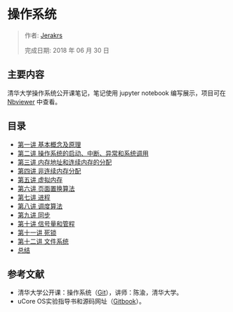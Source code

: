 # 操作系统

> 作者: [Jerakrs](http://jerakrs.com/)
> 
> 完成日期: 2018 年 06 月 30 日

## 主要内容

清华大学操作系统公开课笔记，笔记使用 jupyter notebook 编写展示，项目可在 [Nbviewer](http://nbviewer.jupyter.org/github/JeraKrs/Notes/blob/master/src/Operating%20System/README.ipynb) 中查看。

## 目录

* [第一讲 基本概念及原理](http://nbviewer.jupyter.org/github/JeraKrs/Notes/blob/master/src/Operating%20System/Chapter01.ipynb)
* [第二讲 操作系统的启动、中断、异常和系统调用](http://nbviewer.jupyter.org/github/JeraKrs/Notes/blob/master/src/Operating%20System/Chapter02.ipynb)
* [第三讲 内存地址和连续内存的分配](http://nbviewer.jupyter.org/github/JeraKrs/Notes/blob/master/src/Operating%20System/Chapter03.ipynb)
* [第四讲 非连续内存分配](http://nbviewer.jupyter.org/github/JeraKrs/Notes/blob/master/src/Operating%20System/Chapter04.ipynb)
* [第五讲 虚拟内存](http://nbviewer.jupyter.org/github/JeraKrs/Notes/blob/master/src/Operating%20System/Chapter05.ipynb)
* [第六讲 页面置换算法](http://nbviewer.jupyter.org/github/JeraKrs/Notes/blob/master/src/Operating%20System/Chapter06.ipynb)
* [第七讲 进程](http://nbviewer.jupyter.org/github/JeraKrs/Notes/blob/master/src/Operating%20System/Chapter07.ipynb)
* [第八讲 调度算法](http://nbviewer.jupyter.org/github/JeraKrs/Notes/blob/master/src/Operating%20System/Chapter08.ipynb)
* [第九讲 同步](http://nbviewer.jupyter.org/github/JeraKrs/Notes/blob/master/src/Operating%20System/Chapter09.ipynb)
* [第十讲 信号量和管程](http://nbviewer.jupyter.org/github/JeraKrs/Notes/blob/master/src/Operating%20System/Chapter10.ipynb)
* [第十一讲 死锁](http://nbviewer.jupyter.org/github/JeraKrs/Notes/blob/master/src/Operating%20System/Chapter11.ipynb)
* [第十二讲 文件系统](http://nbviewer.jupyter.org/github/JeraKrs/Notes/blob/master/src/Operating%20System/Chapter12.ipynb)
* [总结](http://nbviewer.jupyter.org/github/JeraKrs/Notes/blob/master/src/Operating%20System/Summary.ipynb)


## 参考文献

* 清华大学公开课：操作系统（[Git](https://github.com/chyyuu/os_course_info)），讲师：陈渝，清华大学。
* uCore OS实验指导书和源码网址（[Gitbook](https://objectkuan.gitbooks.io/ucore-docs/content/)）。
